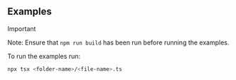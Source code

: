 ## Examples

> [!IMPORTANT]
> Note: Ensure that `npm run build` has been run before running the examples.

To run the examples run:

```sh
npx tsx <folder-name>/<file-name>.ts
```

